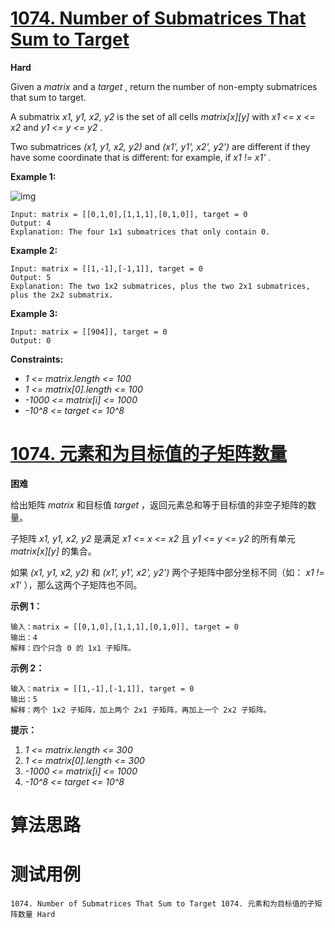 # [1074. Number of Submatrices That Sum to Target][enTitle]

**Hard**

Given a  *matrix*  and a  *target* , return the number of non-empty submatrices that sum to target.

A submatrix  *x1, y1, x2, y2*  is the set of all cells  *matrix[x][y]*  with  *x1 <= x <= x2*  and  *y1 <= y <= y2* .

Two submatrices  *(x1, y1, x2, y2)*  and  *(x1', y1', x2', y2')*  are different if they have some coordinate that is different: for example, if  *x1 != x1'* .



**Example 1:** 

![img](https://assets.leetcode.com/uploads/2020/09/02/mate1.jpg)

```
Input: matrix = [[0,1,0],[1,1,1],[0,1,0]], target = 0
Output: 4
Explanation: The four 1x1 submatrices that only contain 0.

```

**Example 2:** 

```
Input: matrix = [[1,-1],[-1,1]], target = 0
Output: 5
Explanation: The two 1x2 submatrices, plus the two 2x1 submatrices, plus the 2x2 submatrix.

```

**Example 3:** 

```
Input: matrix = [[904]], target = 0
Output: 0

```



**Constraints:** 

-  *1 <= matrix.length <= 100*  
-  *1 <= matrix[0].length <= 100*  
-  *-1000 <= matrix[i] <= 1000*  
-  *-10^8 <= target <= 10^8* 


# [1074. 元素和为目标值的子矩阵数量][cnTitle]

**困难**

给出矩阵  *matrix*  和目标值  *target* ，返回元素总和等于目标值的非空子矩阵的数量。

子矩阵  *x1, y1, x2, y2*  是满足  *x1 <= x <= x2*  且  *y1 <= y <= y2*  的所有单元  *matrix[x][y]*  的集合。

如果  *(x1, y1, x2, y2)*  和  *(x1', y1', x2', y2')*  两个子矩阵中部分坐标不同（如： *x1 != x1'* ），那么这两个子矩阵也不同。



**示例 1：** 

```
输入：matrix = [[0,1,0],[1,1,1],[0,1,0]], target = 0
输出：4
解释：四个只含 0 的 1x1 子矩阵。

```

**示例 2：** 

```
输入：matrix = [[1,-1],[-1,1]], target = 0
输出：5
解释：两个 1x2 子矩阵，加上两个 2x1 子矩阵，再加上一个 2x2 子矩阵。

```



**提示：** 

1.  *1 <= matrix.length <= 300*  
2.  *1 <= matrix[0].length <= 300*  
3.  *-1000 <= matrix[i] <= 1000*  
4.  *-10^8 <= target <= 10^8* 




# 算法思路

# 测试用例
```
1074. Number of Submatrices That Sum to Target 1074. 元素和为目标值的子矩阵数量 Hard
```

[enTitle]: https://leetcode.com/problems/number-of-submatrices-that-sum-to-target/
[cnTitle]: https://leetcode-cn.com/problems/number-of-submatrices-that-sum-to-target/
